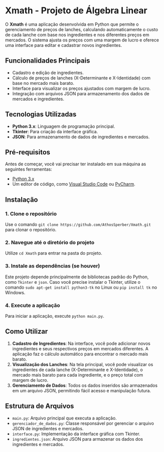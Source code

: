 # Xmath - Projeto de Álgebra Linear

O **Xmath** é uma aplicação desenvolvida em Python que permite o gerenciamento de preços de lanches, calculando automaticamente o custo de cada lanche com base nos ingredientes e nos diferentes preços em mercados. O sistema ajusta os preços com uma margem de lucro e oferece uma interface para editar e cadastrar novos ingredientes.

## Funcionalidades Principais
- Cadastro e edição de ingredientes.
- Cálculo de preços de lanches (X-Determinante e X-Identidade) com base no mercado mais barato.
- Interface para visualizar os preços ajustados com margem de lucro.
- Integração com arquivos JSON para armazenamento dos dados de mercados e ingredientes.

## Tecnologias Utilizadas
- **Python 3.x**: Linguagem de programação principal.
- **Tkinter**: Para criação da interface gráfica.
- **JSON**: Para armazenamento de dados de ingredientes e mercados.

## Pré-requisitos

Antes de começar, você vai precisar ter instalado em sua máquina as seguintes ferramentas:

- [Python 3.x](https://www.python.org/downloads/)
- Um editor de código, como [Visual Studio Code](https://code.visualstudio.com/) ou [PyCharm](https://www.jetbrains.com/pycharm/).

## Instalação

### 1. Clone o repositório

Use o comando `git clone https://github.com/AthosSperber/Xmath.git` para clonar o repositório.

### 2. Navegue até o diretório do projeto

Utilize `cd Xmath` para entrar na pasta do projeto.

### 3. Instale as dependências (se houver)

Este projeto depende principalmente de bibliotecas padrão do Python, como `Tkinter` e `json`. Caso você precise instalar o Tkinter, utilize o comando `sudo apt-get install python3-tk` no Linux ou `pip install tk` no Windows.

### 4. Execute a aplicação

Para iniciar a aplicação, execute `python main.py`.

## Como Utilizar

1. **Cadastro de Ingredientes**: Na interface, você pode adicionar novos ingredientes e seus respectivos preços em mercados diferentes. A aplicação faz o cálculo automático para encontrar o mercado mais barato.
2. **Visualização dos Lanches**: Na tela principal, você pode visualizar os ingredientes de cada lanche (X-Determinante e X-Identidade), o mercado mais barato para cada ingrediente, e o preço total com margem de lucro.
3. **Gerenciamento de Dados**: Todos os dados inseridos são armazenados em um arquivo JSON, permitindo fácil acesso e manipulação futura.

## Estrutura de Arquivos

- `main.py`: Arquivo principal que executa a aplicação.
- `gerenciador_de_dados.py`: Classe responsável por gerenciar o arquivo JSON de ingredientes e mercados.
- `interface.py`: Implementação da interface gráfica com Tkinter.
- `ingredientes.json`: Arquivo JSON para armazenar os dados dos ingredientes e mercados.

